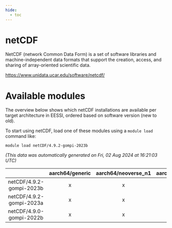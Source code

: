 ```yaml
---
hide:
  - toc
---
```


netCDF
======


NetCDF (network Common Data Form) is a set of software libraries and machine-independent data formats that support the creation, access, and sharing of array-oriented scientific data.

https://www.unidata.ucar.edu/software/netcdf/
# Available modules


The overview below shows which netCDF installations are available per target architecture in EESSI, ordered based on software version (new to old).

To start using netCDF, load one of these modules using a `module load` command like:

```shell
module load netCDF/4.9.2-gompi-2023b
```

*(This data was automatically generated on Fri, 02 Aug 2024 at 16:21:03 UTC)*  

| |aarch64/generic|aarch64/neoverse_n1|aarch64/neoverse_v1|x86_64/generic|x86_64/amd/zen2|x86_64/amd/zen3|x86_64/amd/zen4|x86_64/intel/haswell|x86_64/intel/skylake_avx512|
| :---: | :---: | :---: | :---: | :---: | :---: | :---: | :---: | :---: | :---: |
|netCDF/4.9.2-gompi-2023b|x|x|x|x|x|x|x|x|x|
|netCDF/4.9.2-gompi-2023a|x|x|x|x|x|x|x|x|x|
|netCDF/4.9.0-gompi-2022b|x|x|x|x|x|x|-|x|x|
